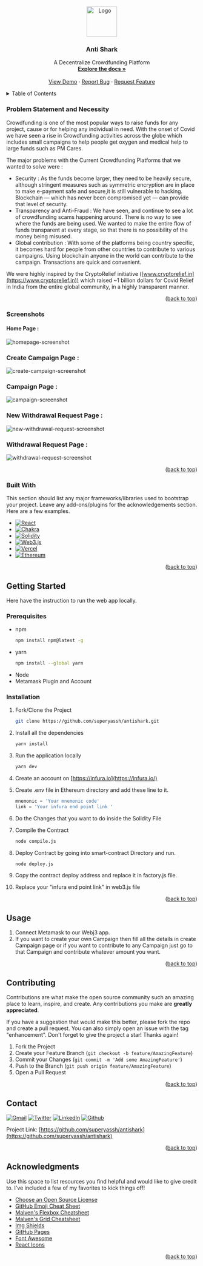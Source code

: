 
<a name="readme-top"></a>


<!-- PROJECT LOGO -->
<br />
<div align="center">
  <a href="https://github.com/superyassh/antishark">
    <img src="images/logo.png" alt="Logo" width="80" height="80">
  </a>

  <h3 align="center">Anti Shark</h3>

  <p align="center">
    A Decentralize Crowdfunding Platform
    <br />
    <a href="https://github.com/superyassh/antishark"><strong>Explore the docs »</strong></a>
    <br />
    <br />
    <a href="https://github.com/superyassh/antishark">View Demo</a>
    ·
    <a href="https://github.com/superyassh/antishark/issues">Report Bug</a>
    ·
    <a href="https://github.com/superyassh/antishark/issues">Request Feature</a>
  </p>
</div>



<!-- TABLE OF CONTENTS -->
<details>
  <summary>Table of Contents</summary>
  <ol>
    <li>
      <a href="#about-the-project">Problem Statement and Necessity</a>
      <ul>
        <li><a href="#built-with">Built With</a></li>
      </ul>
    </li>
    <li>
      <a href="#getting-started">Getting Started</a>
      <ul>
        <li><a href="#prerequisites">Prerequisites</a></li>
        <li><a href="#installation">Installation</a></li>
      </ul>
    </li>
    <li><a href="#usage">Usage</a></li>
    <li><a href="#contributing">Contributing</a></li>
    <li><a href="#contact">Contact</a></li>
    <li><a href="#acknowledgments">Acknowledgments</a></li>
  </ol>
</details>



<!-- ABOUT THE PROJECT -->
### Problem Statement and Necessity


Crowdfunding is one of the most popular ways to raise funds for any project, cause or for helping any individual in need. With the onset of Covid we have seen a rise in Crowdfunding activities across the globe which includes small campaigns to help people get oxygen and medical help to large funds such as PM Cares.

The major problems with the Current Crowdfunding Platforms that we wanted to solve were : 
- Security : As the funds become larger, they need to be heavily secure, although stringent measures such as symmetric encryption are in place to make e-payment safe and secure,it is still vulnerable to hacking. Blockchain — which has never been compromised yet — can provide that level of security.
- Transparency and Anti-Fraud  : We have seen, and continue to see a lot of crowdfunding scams happening around. There is no way to see where the funds are being used. We wanted to make the entire flow of funds transparent at every stage, so that there is no possibility of the money being misused.
- Global contribution : With some of the platforms being country specific, it becomes hard for people from other countries to contribute to various campaigns. Using blockchain anyone in the world can contribute to the campaign. Transactions are quick and convenient.

We were highly inspired by the CryptoRelief initiative ([www.cryptorelief.in](https://www.cryptorelief.in))  which raised ~1 billion dollars for Covid Relief in India from the entire global community, in a highly transparent manner. 

<p align="right">(<a href="#readme-top">back to top</a>)</p>


### Screenshots

#### Home Page :
![homepage-screenshot]
### Create Campaign Page :
![create-campaign-screenshot]
### Campaign Page :
![campaign-screenshot]
### New Withdrawal Request Page :
![new-withdrawal-request-screenshot]
### Withdrawal Request Page :
![withdrawal-request-screenshot]

<p align="right">(<a href="#readme-top">back to top</a>)</p>


### Built With

This section should list any major frameworks/libraries used to bootstrap your project. Leave any add-ons/plugins for the acknowledgements section. Here are a few examples.


* [![React][React.js]][React-url]
* [![Chakra][Chakra]][Chakra-url]
* [![Solidity][Solidity]][Solidity-url]
* [![Web3.js][Web3.js]][Web3.js-url]
* [![Vercel][Vercel]][Vercel-url]
* [![Ethereum][Ethereum]][Ethereum-url]


<p align="right">(<a href="#readme-top">back to top</a>)</p>



<!-- GETTING STARTED -->
## Getting Started

Here have the instruction to run the web app locally.

### Prerequisites


* npm
  ```sh
  npm install npm@latest -g
  ```
* yarn
  ```sh
  npm install --global yarn
  ```
* Node
* Metamask Plugin and Account


### Installation


1. Fork/Clone the Project
   ```sh
   git clone https://github.com/superyassh/antishark.git
   ```
2. Install all the dependencies
   ```sh
   yarn install
   ```
3. Run the application locally
   ```sh
   yarn dev
   ```
4. Create an account on [https://infura.io](https://infura.io/)
5. Create .env file in Ethereum directory and add these line to it.
   ```js
   mnemonic = 'Your mnemonic code'
   link = 'Your infura end point link '
   ```
6. Do the Changes that you want to do inside the Solidity File
7. Compile the Contract 
   ```sh
   node compile.js
   ```
8. Deploy Contract by going into smart-contract Directory and run.
   ```sh
   node deploy.js
   ```
9. Copy the contract deploy address and replace it in factory.js file.
  
10. Replace your "infura end point link" in web3.js file

<p align="right">(<a href="#readme-top">back to top</a>)</p>



## Usage

1. Connect Metamask to our Webj3 app.
2. If you want to create your own Campaign then fill all the details in create Campaign page or if you want to contribute to any Campaign just go to that Campaign and contribute whatever amount you want.

<p align="right">(<a href="#readme-top">back to top</a>)</p>



<!-- CONTRIBUTING -->
## Contributing

Contributions are what make the open source community such an amazing place to learn, inspire, and create. Any contributions you make are **greatly appreciated**.

If you have a suggestion that would make this better, please fork the repo and create a pull request. You can also simply open an issue with the tag "enhancement".
Don't forget to give the project a star! Thanks again!

1. Fork the Project
2. Create your Feature Branch (`git checkout -b feature/AmazingFeature`)
3. Commit your Changes (`git commit -m 'Add some AmazingFeature'`)
4. Push to the Branch (`git push origin feature/AmazingFeature`)
5. Open a Pull Request

<p align="right">(<a href="#readme-top">back to top</a>)</p>


<!-- CONTACT -->
## Contact

[![Gmail][gmail]][gmail-url] [![Twitter][Twitter]][twitter-url] [![LinkedIn][linkedin-shield]][linkedin-url] [![Github][Github]][Github-url]

Project Link: [https://github.com/superyassh/antishark](https://github.com/superyassh/antishark)

<p align="right">(<a href="#readme-top">back to top</a>)</p>



<!-- ACKNOWLEDGMENTS -->
## Acknowledgments

Use this space to list resources you find helpful and would like to give credit to. I've included a few of my favorites to kick things off!

* [Choose an Open Source License](https://choosealicense.com)
* [GitHub Emoji Cheat Sheet](https://www.webpagefx.com/tools/emoji-cheat-sheet)
* [Malven's Flexbox Cheatsheet](https://flexbox.malven.co/)
* [Malven's Grid Cheatsheet](https://grid.malven.co/)
* [Img Shields](https://shields.io)
* [GitHub Pages](https://pages.github.com)
* [Font Awesome](https://fontawesome.com)
* [React Icons](https://react-icons.github.io/react-icons/search)

<p align="right">(<a href="#readme-top">back to top</a>)</p>



<!-- MARKDOWN LINKS & IMAGES -->
<!-- https://www.markdownguide.org/basic-syntax/#reference-style-links -->

[linkedin-shield]: https://img.shields.io/badge/-LINKEDIN-blue?style=for-the-badge&logo=linkedin
[linkedin-url]: https://linkedin.com/in/superyassh
[product-screenshot]: images/screenshot.png
[homepage-screenshot]: images/homepage.png
[create-campaign-screenshot]: images/Create_Campaign.png
[campaign-screenshot]: images/Campaign_Page.png
[new-withdrawal-request-screenshot]: images/New_Withdrawal_Request.png
[withdrawal-request-screenshot]: images/Withdrawal_Request.png
[React.js]: https://img.shields.io/badge/React-20232A?style=for-the-badge&logo=react&logoColor=61DAFB
[React-url]: https://reactjs.org/
[Chakra]: https://img.shields.io/badge/chakra-%234ED1C5.svg?style=for-the-badge&logo=chakraui&logoColor=white
[Chakra-url]: https://chakra-ui.com/
[Solidity]: https://img.shields.io/badge/Solidity-%23363636.svg?style=for-the-badge&logo=solidity&logoColor=white
[Solidity-url]: https://soliditylang.org/
[Web3.js]: https://img.shields.io/badge/web3.js-F16822?style=for-the-badge&logo=web3.js&logoColor=white
[Web3.js-url]: https://www.web3labs.com/web3j-sdk
[Vercel]: https://img.shields.io/badge/vercel-%23000000.svg?style=for-the-badge&logo=vercel&logoColor=white
[Vercel-url]: https://vercel.com/
[Ethereum]: https://img.shields.io/badge/Ethereum-3C3C3D?style=for-the-badge&logo=Ethereum&logoColor=white
[Ethereum-url]: https://ethereum.org/en/
[Gmail]: https://img.shields.io/badge/Gmail-D14836?style=for-the-badge&logo=gmail&logoColor=white
[gmail-url]: mailto:realsuperyash@gmail.com
[Twitter]: https://img.shields.io/badge/Twitter-%231DA1F2.svg?style=for-the-badge&logo=Twitter&logoColor=white
[twitter-url]: https://twitter.com/superyassh
[GitHub]: https://img.shields.io/badge/github-%23121011.svg?style=for-the-badge&logo=github&logoColor=white
[Github-url]: https://github.com/superyassh